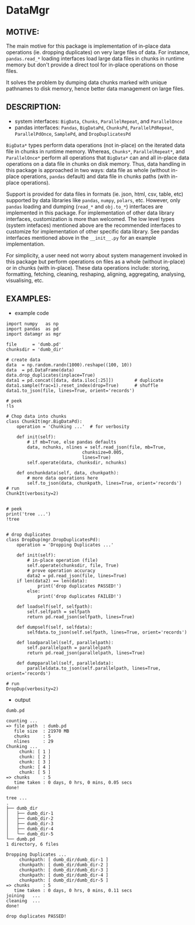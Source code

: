 # DataMgr

MOTIVE:
------
The main motive for this package is implementation of in-place data operations (ie. dropping duplicates) on very large files of data. For instance, ```pandas.read_*``` loading interfaces load large data files in chunks in runtime memory but don't provide a direct tool for in-place operations on those files.

It solves the problem by dumping data chunks marked with unique pathnames to disk memory, hence better data management on large files.


DESCRIPTION:
-----------
+ system interfaces: ```BigData```, ```Chunks```, ```ParallelRepeat```, and ```ParallelOnce```
+ pandas interfaces: ```Pandas```, ```BigDataPd```, ```ChunksPd```, ```ParallelPdRepeat```, ```ParallelPdOnce```, ```SamplePd```, and ```DropDuplicatesPd```

```BigData*``` types perform data operations (not in-place) on the iterated data file in chunks in runtime memory. Whereas, ```Chunks*```, ```ParallelRepeat*```, and ```ParallelOnce*``` perform all operations that ```BigData*``` can and all in-place data operations on a data file in chunks on disk memory. Thus, data handling in this package is approached in two ways: data file as whole (without in-place operations, ```pandas``` default) and data file in chunks paths (with in-place operations).

Support is provided for data files in formats (ie. json, html, csv, table, etc) supported by data libraries like ```pandas```, ```numpy```, ```polars```, etc. However, only ```pandas``` loading and dumping (```read_*``` and ```obj.to_*```) interfaces are implemented in this package. For implementation of other data library interfaces, customization is more than welcomed. The low level types (system intefaces) mentioned above are the recommended interfaces to customize for implementation of other specific data library. See pandas interfaces mentioned above in the ```__init__.py``` for an example implementation.

For simplicity, a user need not worry about system management invoked in this package but perform operations on files as a whole (without in-place) or in chunks (with in-place). These data operations include: storing, formatting, fetching, cleaning, reshaping, aligning, aggregating, analysing, visualising, etc. 


EXAMPLES:
--------
- example code

```
import numpy   as np
import pandas  as pd
import datamgr as mgr

file      = 'dumb.pd'
chunksdir = 'dumb_dir'

# create data
data  = np.random.randn(1000).reshape((100, 10))
data  = pd.DataFrame(data)
data.drop_duplicates(inplace=True)
data1 = pd.concat([data, data.iloc[:25]])        # duplicate
data1.sample(frac=1).reset_index(drop=True)      # shuffle
data1.to_json(file, lines=True, orient='records')

# peek
!ls

# Chop data into chunks
class ChunkIt(mgr.BigDataPd):
    operation = 'Chunking ...'  # for verbosity
    
    def init(self):
        # if mb=True, else pandas defaults
        data, nchunks, nlines = self.read_json(file, mb=True, 
						     chunksize=0.005, 
						     lines=True)
        self.operate(data, chunksdir, nchunks)
	
    def onchunkdata(self, data, chunkpath):
        # more data operations here
        self.to_json(data, chunkpath, lines=True, orient='records')
# run
ChunkIt(verbosity=2)


# peek
print('tree ...')
!tree


# drop duplicates
class DropDup(mgr.DropDuplicatesPd):
    operation = 'Dropping Duplicates ...'
    
    def init(self):
        # in-place operation (file)
        self.operate(chunksdir, file, True)
        # prove operation accuracy
        data2 = pd.read_json(file, lines=True)
	if len(data2) == len(data):
            print('drop duplicates PASSED!')
        else:
            print('drop duplicates FAILED!')
	    
    def loadself(self, selfpath):
        self.selfpath = selfpath
        return pd.read_json(selfpath, lines=True)
	
    def dumpself(self, selfdata):
        selfdata.to_json(self.selfpath, lines=True, orient='records')
	
    def loadparallel(self, parallelpath):
        self.parallelpath = parallelpath
        return pd.read_json(parallelpath, lines=True)
	
    def dumpparallel(self, paralleldata):
        paralleldata.to_json(self.parallelpath, lines=True, orient='records')

# run
DropDup(verbosity=2)
```

- output

```
dumb.pd

counting ...
=> file path  : dumb.pd
   file size  : 21970 MB
   chunks     : 5
   nlines     : 29
Chunking ...
	 chunk: [ 1 ]
	 chunk: [ 2 ]
	 chunk: [ 3 ]
	 chunk: [ 4 ]
	 chunk: [ 5 ]
=> chunks     : 5
   time taken : 0 days, 0 hrs, 0 mins, 0.05 secs
done!

tree ...
.
├── dumb_dir
│   ├── dumb_dir-1
│   ├── dumb_dir-2
│   ├── dumb_dir-3
│   ├── dumb_dir-4
│   └── dumb_dir-5
└── dumb.pd
1 directory, 6 files

Dropping Duplicates ...
	 chunkpath: [ dumb_dir/dumb_dir-1 ]
	 chunkpath: [ dumb_dir/dumb_dir-2 ]
	 chunkpath: [ dumb_dir/dumb_dir-3 ]
	 chunkpath: [ dumb_dir/dumb_dir-4 ]
	 chunkpath: [ dumb_dir/dumb_dir-5 ]
=> chunks     : 5
   time taken : 0 days, 0 hrs, 0 mins, 0.11 secs
joining   ...
cleaning  ...
done!

drop duplicates PASSED!
```
